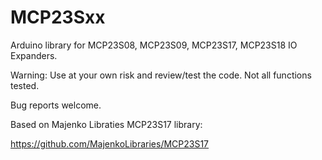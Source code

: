 MCP23Sxx
========

Arduino library for MCP23S08, MCP23S09, MCP23S17, MCP23S18 IO Expanders.

Warning: Use at your own risk and review/test the code.
Not all functions tested.

Bug reports welcome.

Based on Majenko Libraties MCP23S17 library:

https://github.com/MajenkoLibraries/MCP23S17
